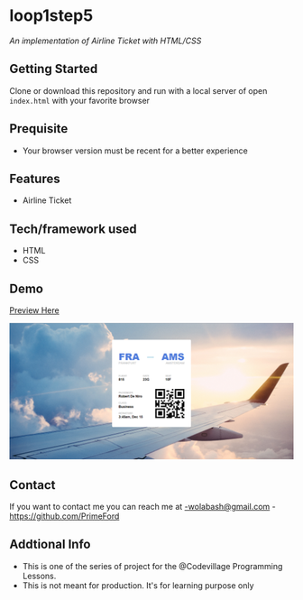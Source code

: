 # loop1step5
*An implementation of Airline Ticket with HTML/CSS*

## Getting Started
Clone or download this repository and run with a local server of open `index.html` with your favorite browser

## Prequisite
- Your browser version must be recent for a better experience

## Features
- Airline Ticket

## Tech/framework used
- HTML
- CSS

## Demo
[Preview Here](https://rawcdn.githack.com/PrimeFord/loop1step5/3f24a2c457c5197a6fdae68502c8217d8306fa2e/index.html)

![screenshot](./media/snip.png)
## Contact
If you want to contact me you can reach me at
-wolabash@gmail.com
-https://github.com/PrimeFord

## Addtional Info
- This is one of the series of project for the @Codevillage Programming Lessons.
- This is not meant for production. It's for learning purpose only